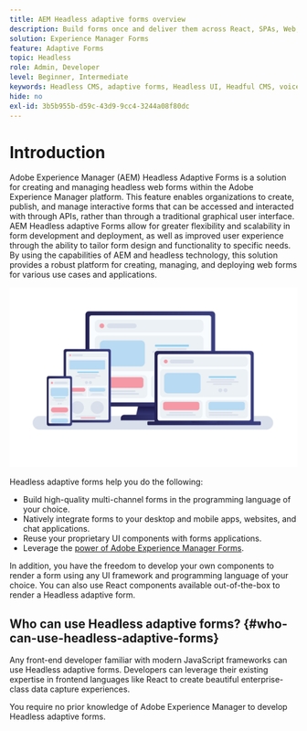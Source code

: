 ```yaml
---
title: AEM Headless adaptive forms overview
description: Build forms once and deliver them across React, SPAs, Web, mobile, Google Assistant, and more with AEM Forms Headless adaptive forms.
solution: Experience Manager Forms
feature: Adaptive Forms
topic: Headless
role: Admin, Developer
level: Beginner, Intermediate
keywords: Headless CMS, adaptive forms, Headless UI, Headful CMS, voice assistants, alexa, chatbots, WhatsApp architecture
hide: no
exl-id: 3b5b955b-d59c-43d9-9cc4-3244a08f80dc
---
```

# Introduction

Adobe Experience Manager (AEM) Headless Adaptive Forms is a solution for creating and managing headless web forms within the Adobe Experience Manager platform. This feature enables organizations to create, publish, and manage interactive forms that can be accessed and interacted with through APIs, rather than through a traditional graphical user interface. AEM Headless adaptive Forms allow for greater flexibility and scalability in form development and deployment, as well as improved user experience through the ability to tailor form design and functionality to specific needs. By using the capabilities of AEM and headless technology, this solution provides a robust platform for creating, managing, and deploying web forms for various use cases and applications.

![Build and natively render a form in any website, an application, or non-visual inteactions](/help/assets/headless-forms-for-any-device.jpeg)

Headless adaptive forms help you do the following:

* Build high-quality multi-channel forms in the programming language of your choice.
* Natively integrate forms to your desktop and mobile apps, websites, and chat applications. 
* Reuse your proprietary UI components with forms applications.
* Leverage the [power of Adobe Experience Manager Forms](https://experienceleague.adobe.com/en/docs/experience-manager-65/content/forms/getting-started/introduction-aem-forms).

In addition, you have the freedom to develop your own components to render a form using any UI framework and programming language of your choice. You can also use React components available out-of-the-box to render a Headless adaptive form.

## Who can use Headless adaptive forms? {#who-can-use-headless-adaptive-forms}
 
Any front-end developer familiar with modern JavaScript frameworks can use Headless adaptive forms. Developers can leverage their existing expertise in frontend languages like React to create beautiful enterprise-class data capture experiences. 

You require no prior knowledge of Adobe Experience Manager to develop Headless adaptive forms.

<!-- 
## How to join the early adopter program? {#how-to-join-early-adopter-forms}

The service is available for AEM Forms as a Cloud Service and AEM 6.5.16.0 Forms or later On-Premise term customers and Adobe-Managed Service enterprise customers. Send an email to [headlessadaptiveforms@adobe.com](mailto:headlessadaptiveforms@adobe.com) from your official email ID to join the early adopter program. 

-->